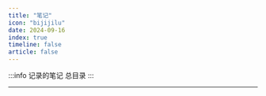 ```yaml
---
title: "笔记"
icon: "bijijilu"
date: 2024-09-16
index: true
timeline: false
article: false
---
```


:::info
记录的笔记 总目录
:::

---

<Catalog />
